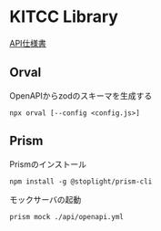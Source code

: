 # KITCC Library

[API仕様書](https://kitcc-library-api-doc.pages.dev/)

## Orval

OpenAPIからzodのスキーマを生成する
```
npx orval [--config <config.js>]
```

## Prism

Prismのインストール
```
npm install -g @stoplight/prism-cli
```

モックサーバの起動
```
prism mock ./api/openapi.yml
```
